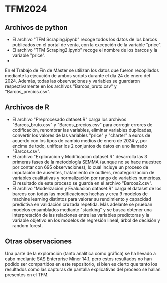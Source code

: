 # TFM2024

## Archivos de python
- El archivo "TFM Scraping.ipynb" recoge todos los datos de los barcos publicados en el portal de venta, con la excepción de la variable "price".
- El archivo "TFM Scraping2.ipynb" recoge el nombre de los barcos y la variable "price".
- 
En el Trabajo de Fin de Máster se utilizan los datos que fueron recopilados mediante la ejecución de ambos scripts durante el día 24 de enero del 2024. Además, todas las observaciones y variables se guardaron respectivamente en los archivos "Barcos_bruto.csv" y "Barcos_precios.csv".

## Archivos de R
- El archivo "Preprocesado dataset.R" carga los archivos "Barcos_bruto.csv" y "Barcos_precios.csv" para corregir errores de codificación, renombrar las variables, eliminar variables duplicadas, convertir los valores de las variables "price" y "charter" a euros de acuerdo con los tipos de cambio medios de enero de 2024 y, por encima de todo, unificar los 2 conjuntos de datos en uno llamado "Barcos.csv".
- El archivo "Exploracion y Modificacion dataset.R" desarrolla las 3 primeras fases de la metodología SEMMA (aunque no se hace muestreo por contar con 695 observaciones), lo cual incluye un proceso de imputación de ausentes, tratamiento de outliers, recategorización de variables cualitativas y normalización por rango de variables numéricas. El resultado de este proceso se guarda en el archivo "Barcos2.csv".
- El archivo "Modelizacion y Evaluacion dataset.R" carga el dataset de los barcos con todas las modificaciones hechas y crea 9 modelos de machine learning distintos para valorar su rendimiento y capacidad predictiva en validación cruzada repetida. Más adelante se prueban modelos ensamblados mediante "stacking" y se busca obtener una interpretación de las relaciones entre las variables predictoras y la variable objetivo en los modelos de regresión lineal, árbol de decisión y random forest.

## Otras observaciones
Una parte de la exploración (tanto analítica como gráfica) se ha llevado a cabo mediante SAS Enterprise Miner 14.1, pero estos resultados no han podido ser compartidos en este repositorio, si bien es cierto que tanto los resultados como las capturas de pantalla explicativas del proceso se hallan presentes en el TFM.
